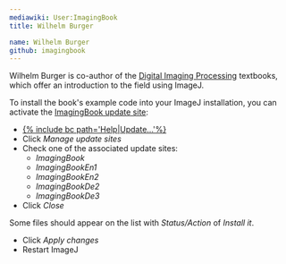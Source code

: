 ```yaml
---
mediawiki: User:ImagingBook
title: Wilhelm Burger

name: Wilhelm Burger
github: imagingbook
---
```


Wilhelm Burger is co-author of the
[Digital Imaging Processing](https://imagingbook.com/) textbooks,
which offer an introduction to the field using ImageJ.

To install the book's example code into your ImageJ installation, you can
activate the [ImagingBook update site](https://sites.imagej.net/ImagingBook/):

-   [{% include bc path='Help|Update...'%}](/update-sites)
-   Click *Manage update sites*
-   Check one of the associated update sites:
    -   *ImagingBook*
    -   *ImagingBookEn1*
    -   *ImagingBookEn2*
    -   *ImagingBookDe2*
    -   *ImagingBookDe3*
-   Click *Close*

Some files should appear on the list with *Status/Action* of *Install it*.

-   Click *Apply changes*
-   Restart ImageJ
